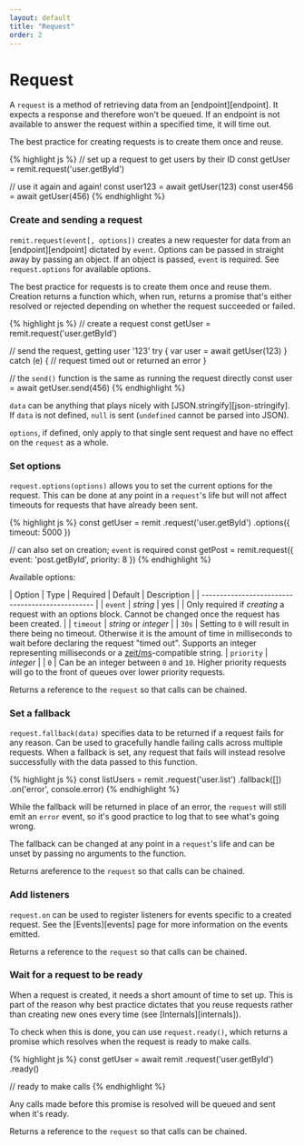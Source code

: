 ```yaml
---
layout: default
title: "Request"
order: 2
---
```

# Request

A `request` is a method of retrieving data from an [endpoint][endpoint]. It expects a response and therefore won't be queued. If an endpoint is not available to answer the request within a specified time, it will time out.

The best practice for creating requests is to create them once and reuse.

{% highlight js %}
// set up a request to get users by their ID
const getUser = remit.request('user.getById')

// use it again and again!
const user123 = await getUser(123)
const user456 = await getUser(456)
{% endhighlight %}

### Create and sending a request

`remit.request(event[, options])` creates a new requester for data from an [endpoint][endpoint] dictated by `event`. Options can be passed in straight away by passing an object. If an object is passed, `event` is required. See `request.options` for available options.

The best practice for requests is to create them once and reuse them. Creation returns a function which, when run, returns a promise that's either resolved or rejected depending on whether the request succeeded or failed.

{% highlight js %}
// create a request
const getUser = remit.request('user.getById')

// send the request, getting user '123'
try {
  var user = await getUser(123)
} catch (e) {
  // request timed out or returned an error
}

// the `send()` function is the same as running the request directly
const user = await getUser.send(456)
{% endhighlight %}

`data` can be anything that plays nicely with [JSON.stringify][json-stringify]. If `data` is not defined, `null` is sent (`undefined` cannot be parsed into JSON).

`options`, if defined, only apply to that single sent request and have no effect on the `request` as a whole.

### Set options

`request.options(options)` allows you to set the current options for the request. This can be done at any point in a `request`'s life but will not affect timeouts for requests that have already been sent.

{% highlight js %}
const getUser = remit
  .request('user.getById')
  .options({
    timeout: 5000
  })

// can also set on creation; `event` is required
const getPost = remit.request({
  event: 'post.getById',
  priority: 8
})
{% endhighlight %}

Available options:

| Option | Type | Required | Default | Description |
| ------------------------------------------------ |
| `event` | _string_ | yes | | Only required if _creating_ a request with an options block. Cannot be changed once the request has been created. |
| `timeout` | _string_ or _integer_ | | `30s` | Setting to `0` will result in there being no timeout. Otherwise it is the amount of time in milliseconds to wait before declaring the request "timed out". Supports an integer representing milliseconds or a [zeit/ms](https://github.com/zeit/ms)-compatible string.
| `priority` | _integer_ | | `0` | Can be an integer between `0` and `10`. Higher priority requests will go to the front of queues over lower priority requests.

Returns a reference to the `request` so that calls can be chained.

### Set a fallback

`request.fallback(data)` specifies data to be returned if a request fails for any reason. Can be used to gracefully handle failing calls across multiple requests. When a fallback is set, any request that fails will instead resolve successfully with the data passed to this function.

{% highlight js %}
const listUsers = remit
  .request('user.list')
  .fallback([])
  .on('error', console.error)
{% endhighlight %}

While the fallback will be returned in place of an error, the `request` will still emit an `error` event, so it's good practice to log that to see what's going wrong.

The fallback can be changed at any point in a `request`'s life and can be unset by passing no arguments to the function.

Returns areference to the `request` so that calls can be chained.

### Add listeners

`request.on` can be used to register listeners for events specific to a created request. See the [Events][events] page for more information on the events emitted.

Returns a reference to the `request` so that calls can be chained.

### Wait for a request to be ready

When a request is created, it needs a short amount of time to set up. This is part of the reason why best practice dictates that you reuse requests rather than creating new ones every time (see [Internals][internals]).

To check when this is done, you can use `request.ready()`, which returns a promise which resolves when the request is ready to make calls.

{% highlight js %}
const getUser = await remit
  .request('user.getById')
  .ready()

// ready to make calls
{% endhighlight %}

Any calls made before this promise is resolved will be queued and sent when it's ready.

Returns a reference to the `request` so that calls can be chained.
